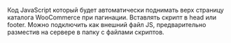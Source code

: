 Код JavaScript который будет автоматически поднимать верх страницу каталога WooCommerce при пагинации.
Вставлять скрипт в head или footer.
Можно подключить как внешний файл JS, предварительно разместив на сервере в папку с файлами скриптов.
